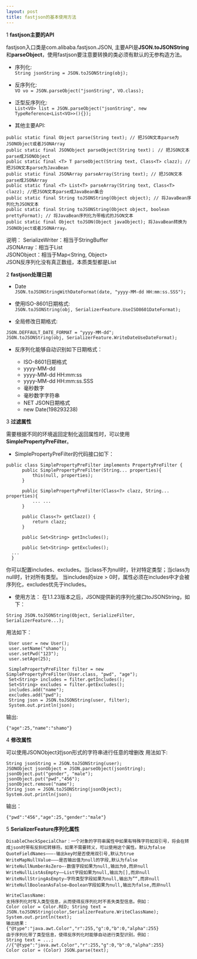 ```yaml
---
layout: post
title: fastjson的基本使用方法
---
```


1 **fastjson主要的API**

fastjson入口类是com.alibaba.fastjson.JSON, 主要API是**JSON.toJSONString**和**parseObject**，使用fastjson要注意要转换的类必须有默认的无参构造方法。

* 序列化:  
`String jsonString = JSON.toJSONString(obj);`

* 反序列化:  
`VO vo = JSON.parseObject("jsonString", VO.class);`

* 泛型反序列化:  
` List<VO> list = JSON.parseObject("jsonString", new TypeReference<List<VO>>(){}); `

* 其他主要API:

```
public static final Object parse(String text); // 把JSON文本parse为JSONObject或者JSONArray 
public static final JSONObject parseObject(String text)； // 把JSON文本parse成JSONObject    
public static final <T> T parseObject(String text, Class<T> clazz); // 把JSON文本parse为JavaBean 
public static final JSONArray parseArray(String text); // 把JSON文本parse成JSONArray 
public static final <T> List<T> parseArray(String text, Class<T> clazz); //把JSON文本parse成JavaBean集合 
public static final String toJSONString(Object object); // 将JavaBean序列化为JSON文本 
public static final String toJSONString(Object object, boolean prettyFormat); // 将JavaBean序列化为带格式的JSON文本 
public static final Object toJSON(Object javaObject); 将JavaBean转换为JSONObject或者JSONArray。
```

说明：
SerializeWriter：相当于StringBuffer  
JSONArray：相当于List<Object>  
JSONObject：相当于Map<String, Object>  
JSON反序列化没有真正数组，本质类型都是List<Object>  

2 **fastjson处理日期**

* Date  
`JSON.toJSONStringWithDateFormat(date, "yyyy-MM-dd HH:mm:ss.SSS");`

* 使用ISO-8601日期格式:  
` JSON.toJSONString(obj, SerializerFeature.UseISO8601DateFormat); `


* 全局修改日期格式:  

```
JSON.DEFFAULT_DATE_FORMAT = "yyyy-MM-dd";  
JSON.toJSONString(obj, SerializerFeature.WriteDateUseDateFormat);
```

* 反序列化能够自动识别如下日期格式：

	* ISO-8601日期格式
	* yyyy-MM-dd
	* yyyy-MM-dd HH:mm:ss
	* yyyy-MM-dd HH:mm:ss.SSS
	* 毫秒数字		
	* 毫秒数字字符串
	* NET JSON日期格式
	* new Date(198293238)

3 **过滤属性**

需要根据不同的环境返回定制化返回属性时，可以使用**SimplePropertyPreFilter**。

* SimplePropertyPreFilter的代码接口如下：

```
public class SimplePropertyPreFilter implements PropertyPreFilter {      
      public SimplePropertyPreFilter(String... properties){
          this(null, properties);
      }

      public SimplePropertyPreFilter(Class<?> clazz, String... properties){
          ... ...
      }

      public Class<?> getClazz() {
          return clazz;
      }

      public Set<String> getIncludes();

      public Set<String> getExcludes();
  ...
  }
```

你可以配置includes、excludes。当class不为null时，针对特定类型；当class为null时，针对所有类型。
当includes的size > 0时，属性必须在includes中才会被序列化，excludes优先于includes。

* 使用方法：
在1.1.23版本之后，JSON提供新的序列化接口toJSONString，如下：


`String JSON.toJSONString(Object, SerializeFilter, SerializerFeature...);`

用法如下：

```
 User user = new User();
 user.setName("shamo");
 user.setPwd("123");
 user.setAge(25);

 SimplePropertyPreFilter filter = new SimplePropertyPreFilter(User.class, "pwd", "age");
 Set<String> includes = filter.getIncludes();
 Set<String> excludes = filter.getExcludes();
 includes.add("name");
 excludes.add("pwd");
 String json = JSON.toJSONString(user, filter);
 System.out.println(json);
```

输出:

 ```
 {"age":25,"name":"shamo"}
 ```

4 **修改属性**

可以使用JSONObject对json形式的字符串进行任意的增删改
用法如下: 

```
String jsonString = JSON.toJSONString(user);
JSONObject jsonObject = JSON.parseObject(jsonString);
jsonObject.put("gender", "male");
jsonObject.put("pwd","456");
jsonObject.remove("name");
String json = JSON.toJSONString(jsonObject);
System.out.println(json);
```

输出：

```
{"pwd":"456","age":25,"gender":"male"}
```

5 **SerializerFeature序列化属性**

	DisableCheckSpecialChar：一个对象的字符串属性中如果有特殊字符如双引号，将会在转成json时带有反斜杠转移符。如果不需要转义，可以使用这个属性。默认为false 
	QuoteFieldNames———-输出key时是否使用双引号,默认为true 
	WriteMapNullValue——–是否输出值为null的字段,默认为false 
	WriteNullNumberAsZero—-数值字段如果为null,输出为0,而非null 
	WriteNullListAsEmpty—–List字段如果为null,输出为[],而非null 
	WriteNullStringAsEmpty—字符类型字段如果为null,输出为”“,而非null 
	WriteNullBooleanAsFalse–Boolean字段如果为null,输出为false,而非null

	WriteClassName:
	支持序列化时写入类型信息，从而使得反序列化时不丢失类型信息。例如：
	Color color = Color.RED; String text = JSON.toJSONString(color,SerializerFeature.WriteClassName); System.out.println(text); 
	输出结果：
	{"@type":"java.awt.Color","r":255,"g":0,"b":0,"alpha":255}
	由于序列化带了类型信息，使得反序列化时能够自动进行类型识别，例如：
	String text = ...; //{"@type":"java.awt.Color","r":255,"g":0,"b":0,"alpha":255}
	Color color = (Color) JSON.parse(text);